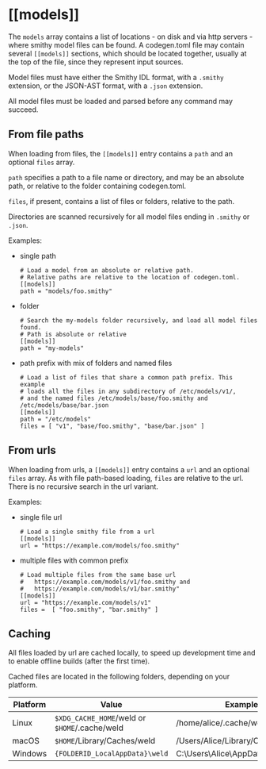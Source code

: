 # [[models]]

The `models` array contains a list of locations - on disk and via http servers - where smithy model files can be found. A codegen.toml file may contain several `[[models]]` sections, which should be located together, usually at the top of the file, since they represent input sources.

Model files must have either the Smithy IDL format, with a `.smithy` extension,
or the JSON-AST format, with a `.json` extension.

All model files must be loaded and parsed before any command may succeed.

## From file paths

When loading from files, the `[[models]]` entry contains a `path` and an optional `files` array.

`path` specifies a path to a file name or directory, and may be an absolute path, or relative to the folder containing codegen.toml.

`files`, if present, contains a list of files or folders, relative to the path.

Directories are scanned recursively for all model files ending in `.smithy` or `.json`.

Examples:

- single path
   ```text
   # Load a model from an absolute or relative path.
   # Relative paths are relative to the location of codegen.toml.
   [[models]]
   path = "models/foo.smithy"
   ```
  
 - folder 

   ```text
   # Search the my-models folder recursively, and load all model files found.
   # Path is absolute or relative
   [[models]]
   path = "my-models"
   ```
   
- path prefix with mix of folders and named files

   ```text
   # Load a list of files that share a common path prefix. This example
   # loads all the files in any subdirectory of /etc/models/v1/,
   # and the named files /etc/models/base/foo.smithy and /etc/models/base/bar.json
   [[models]]
   path = "/etc/models"
   files = [ "v1", "base/foo.smithy", "base/bar.json" ]
   ```

## From urls

When loading from urls, a `[[models]]` entry contains a `url` and an optional `files` array.
As with file path-based loading, `files` are relative to the url. There is no recursive search in the url variant.

Examples:

- single file url

  ```text
  # Load a single smithy file from a url
  [[models]]
  url = "https://example.com/models/foo.smithy"
  ```

- multiple files with common prefix
  
  ```text
  # Load multiple files from the same base url
  #   https://example.com/models/v1/foo.smithy and
  #   https://example.com/models/v1/bar.smithy"
  [[models]]
  url = "https://example.com/models/v1"
  files =  [ "foo.smithy", "bar.smithy" ]
  ```


## Caching

All files loaded by url are cached locally, to speed up development time
and to enable offline builds (after the first time).

Cached files are located in the following folders, depending on your platform.

|Platform | Value                               | Example                      |
| ------- | ----------------------------------- | ---------------------------- |
| Linux   | `$XDG_CACHE_HOME`/weld or `$HOME`/.cache/weld | /home/alice/.cache/weld           |
| macOS   | `$HOME`/Library/Caches/weld              | /Users/Alice/Library/Caches/weld  |
| Windows | `{FOLDERID_LocalAppData}\weld`           | C:\Users\Alice\AppData\Local\weld |


